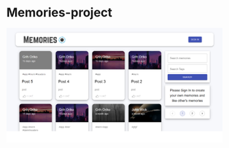 # Memories-project

![alt text](https://raw.githubusercontent.com/Grihasss/Memories-project/master/client/src/images/Memories.bmp)
